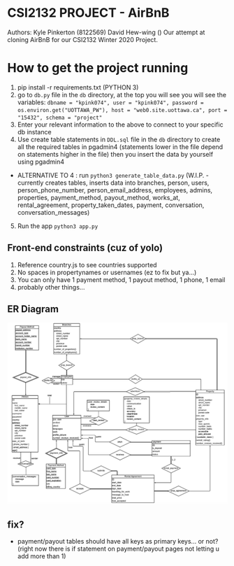 # CSI2132 PROJECT - AirBnB 
Authors: Kyle Pinkerton (8122569) David Hew-wing ()
Our attempt at cloning AirBnB for our CSI2132 Winter 2020 Project.

# How to get the project running 
1. pip install -r requirements.txt (PYTHON 3)
2. go to `db.py` file in the `db` directory, at the top you will see you will see the variables: `dbname = "kpink074", user = "kpink074", password = os.environ.get("UOTTAWA_PW"), host = "web0.site.uottawa.ca", port = "15432", schema = "project"`
3. Enter your relevant information to the above to connect to your specific db instance
4. Use create table statements in `DDL.sql` file in the `db` directory to create all the required tables in pgadmin4 (statements lower in the file depend on statements higher in the file) then you insert the data by yourself using pgadmin4 
- ALTERNATIVE TO 4 : run `python3 generate_table_data.py` (W.I.P. - currently creates tables, inserts data into branches, person, users, person_phone_number, person_email_address, employees, admins, properties, payment_method, payout_method, works_at, rental_agreement, property_taken_dates, payment, conversation, conversation_messages)
5. Run the app `python3 app.py`


## Front-end constraints (cuz of yolo)
1. Reference country.js to see countries supported
2. No spaces in propertynames or usernames (ez to fix but ya...)
3. You can only have 1 payment method, 1 payout method, 1 phone, 1 email 
4. probably other things...

## ER Diagram
<img src="./docs/ERDiagram.png"/>

## fix?
- payment/payout tables should have all keys as primary keys... or not? (right now there is if statement on payment/payout pages not letting u add more than 1)
